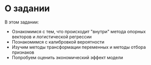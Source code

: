 # О задании
В этом задании:

- Ознакомимся с тем, что происходит "внутри" метода опорных векторов и логистической регрессии
- Познакомимся с калибровкой вероятности
- Изучим методы трансформации переменных и методы отбора признаков
- Попробуем оценить экономический эффект модели
